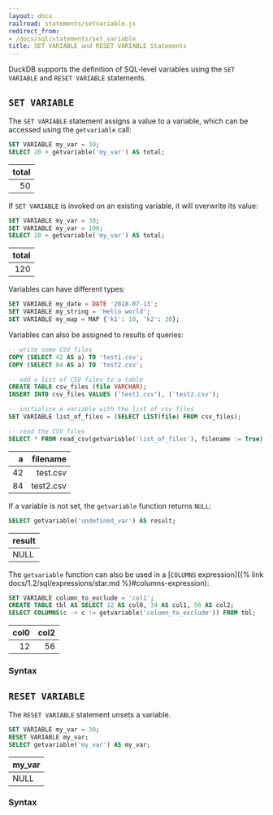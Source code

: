 ```yaml
---
layout: docu
railroad: statements/setvariable.js
redirect_from:
- /docs/sql/statements/set_variable
title: SET VARIABLE and RESET VARIABLE Statements
---
```


DuckDB supports the definition of SQL-level variables using the `SET VARIABLE` and `RESET VARIABLE` statements.

## `SET VARIABLE`

The `SET VARIABLE` statement assigns a value to a variable, which can be accessed using the `getvariable` call:

```sql
SET VARIABLE my_var = 30;
SELECT 20 + getvariable('my_var') AS total;
```

| total |
|------:|
| 50    |

If `SET VARIABLE` is invoked on an existing variable, it will overwrite its value:

```sql
SET VARIABLE my_var = 30;
SET VARIABLE my_var = 100;
SELECT 20 + getvariable('my_var') AS total;
```

| total |
|------:|
| 120   |

Variables can have different types:

```sql
SET VARIABLE my_date = DATE '2018-07-13';
SET VARIABLE my_string = 'Hello world';
SET VARIABLE my_map = MAP {'k1': 10, 'k2': 20};
```

Variables can also be assigned to results of queries:

```sql
-- write some CSV files
COPY (SELECT 42 AS a) TO 'test1.csv';
COPY (SELECT 84 AS a) TO 'test2.csv';

-- add a list of CSV files to a table
CREATE TABLE csv_files (file VARCHAR);
INSERT INTO csv_files VALUES ('test1.csv'), ('test2.csv');

-- initialize a variable with the list of csv files
SET VARIABLE list_of_files = (SELECT LIST(file) FROM csv_files);

-- read the CSV files
SELECT * FROM read_csv(getvariable('list_of_files'), filename := True);
```

| a    | filename    |
|-----:|------------:|
| 42   | test.csv    |
| 84   | test2.csv   |

If a variable is not set, the `getvariable` function returns `NULL`:

```sql
SELECT getvariable('undefined_var') AS result;
```

| result |
|--------|
| NULL   |

The `getvariable` function can also be used in a [`COLUMNS` expression]({% link docs/1.2/sql/expressions/star.md %}#columns-expression):

```sql
SET VARIABLE column_to_exclude = 'col1';
CREATE TABLE tbl AS SELECT 12 AS col0, 34 AS col1, 56 AS col2;
SELECT COLUMNS(c -> c != getvariable('column_to_exclude')) FROM tbl;
```

| col0 | col2 |
|-----:|-----:|
| 12   | 56   |

### Syntax

<div id="rrdiagram1"></div>

## `RESET VARIABLE`

The `RESET VARIABLE` statement unsets a variable.

```sql
SET VARIABLE my_var = 30;
RESET VARIABLE my_var;
SELECT getvariable('my_var') AS my_var;
```

| my_var |
|--------|
| NULL   |

### Syntax

<div id="rrdiagram2"></div>
